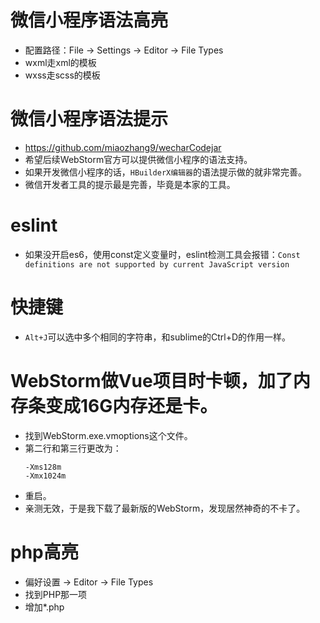 # 微信小程序语法高亮
* 配置路径：File -> Settings -> Editor -> File Types
* wxml走xml的模板
* wxss走scss的模板

# 微信小程序语法提示
* https://github.com/miaozhang9/wecharCodejar
* 希望后续WebStorm官方可以提供微信小程序的语法支持。
* 如果开发微信小程序的话，```HBuilderX编辑器```的语法提示做的就非常完善。
* 微信开发者工具的提示最是完善，毕竟是本家的工具。

# eslint
* 如果没开启es6，使用const定义变量时，eslint检测工具会报错：```Const definitions are not supported by current JavaScript version```

# 快捷键
* ```Alt+J```可以选中多个相同的字符串，和sublime的Ctrl+D的作用一样。

# WebStorm做Vue项目时卡顿，加了内存条变成16G内存还是卡。
* 找到WebStorm.exe.vmoptions这个文件。
* 第二行和第三行更改为：
    ```
    -Xms128m
    -Xmx1024m
    ```
* 重启。
* 亲测无效，于是我下载了最新版的WebStorm，发现居然神奇的不卡了。

# php高亮
* 偏好设置 -> Editor -> File Types
* 找到PHP那一项
* 增加*.php
